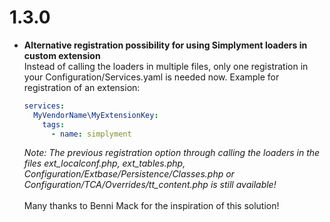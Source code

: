 # 1.3.0
- **Alternative registration possibility for using Simplyment loaders in custom extension** \
Instead of calling the loaders in multiple files, only one registration in your Configuration/Services.yaml is needed now.
Example for registration of an extension:
    ```yaml
    services:
      MyVendorName\MyExtensionKey:
        tags:
          - name: simplyment
    ```
    
    *Note: The previous registration option through calling the loaders in the files 
ext_localconf.php, ext_tables.php, Configuration/Extbase/Persistence/Classes.php or Configuration/TCA/Overrides/tt_content.php 
is still available!*
\
\
    Many thanks to Benni Mack for the inspiration of this solution!